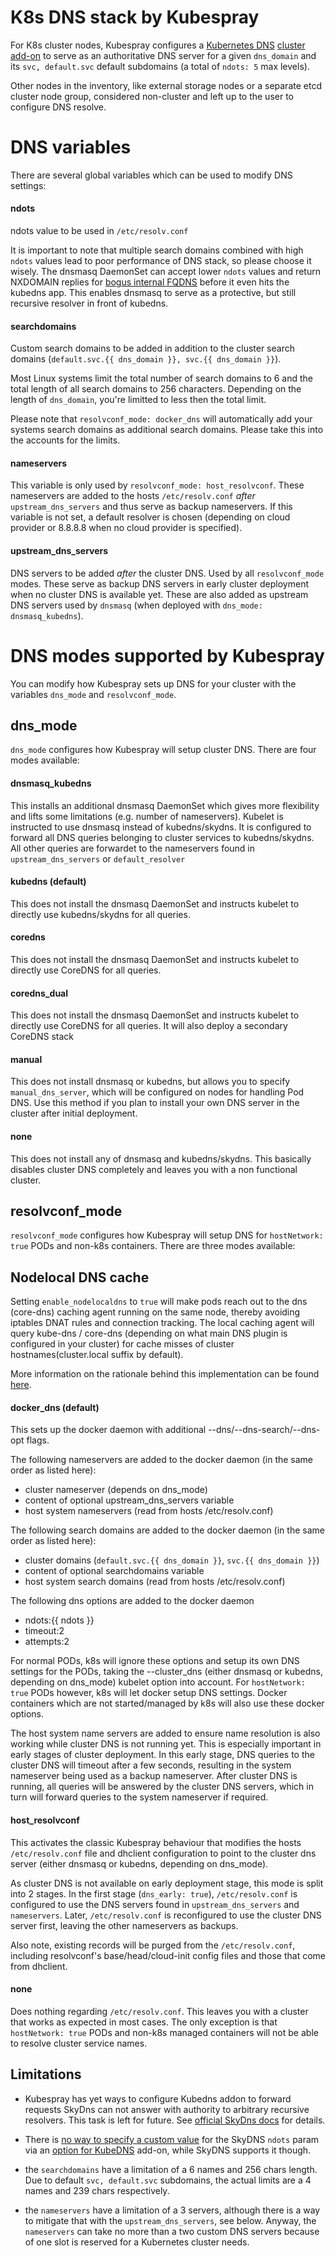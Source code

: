 K8s DNS stack by Kubespray
======================

For K8s cluster nodes, Kubespray configures a [Kubernetes DNS](http://kubernetes.io/docs/admin/dns/)
[cluster add-on](http://releases.k8s.io/master/cluster/addons/README.md)
to serve as an authoritative DNS server for a given ``dns_domain`` and its
``svc, default.svc`` default subdomains (a total of ``ndots: 5`` max levels).

Other nodes in the inventory, like external storage nodes or a separate etcd cluster
node group, considered non-cluster and left up to the user to configure DNS resolve.


DNS variables
=============

There are several global variables which can be used to modify DNS settings:

#### ndots
ndots value to be used in ``/etc/resolv.conf``

It is important to note that multiple search domains combined with high ``ndots``
values lead to poor performance of DNS stack, so please choose it wisely.
The dnsmasq DaemonSet can accept lower ``ndots`` values and return NXDOMAIN
replies for [bogus internal FQDNS](https://github.com/kubernetes/kubernetes/issues/19634#issuecomment-253948954)
before it even hits the kubedns app. This enables dnsmasq to serve as a
protective, but still recursive resolver in front of kubedns.

#### searchdomains
Custom search domains to be added in addition to the cluster search domains (``default.svc.{{ dns_domain }}, svc.{{ dns_domain }}``).

Most Linux systems limit the total number of search domains to 6 and the total length of all search domains
to 256 characters. Depending on the length of ``dns_domain``, you're limitted to less then the total limit.

Please note that ``resolvconf_mode: docker_dns`` will automatically add your systems search domains as
additional search domains. Please take this into the accounts for the limits.

#### nameservers
This variable is only used by ``resolvconf_mode: host_resolvconf``. These nameservers are added to the hosts
``/etc/resolv.conf`` *after* ``upstream_dns_servers`` and thus serve as backup nameservers. If this variable
is not set, a default resolver is chosen (depending on cloud provider or 8.8.8.8 when no cloud provider is specified).

#### upstream_dns_servers
DNS servers to be added *after* the cluster DNS. Used by all ``resolvconf_mode`` modes. These serve as backup
DNS servers in early cluster deployment when no cluster DNS is available yet. These are also added as upstream
DNS servers used by ``dnsmasq`` (when deployed with ``dns_mode: dnsmasq_kubedns``).

DNS modes supported by Kubespray
============================

You can modify how Kubespray sets up DNS for your cluster with the variables ``dns_mode`` and ``resolvconf_mode``.

## dns_mode
``dns_mode`` configures how Kubespray will setup cluster DNS. There are four modes available:

#### dnsmasq_kubedns
This installs an additional dnsmasq DaemonSet which gives more flexibility and lifts some
limitations (e.g. number of nameservers). Kubelet is instructed to use dnsmasq instead of kubedns/skydns.
It is configured to forward all DNS queries belonging to cluster services to kubedns/skydns. All
other queries are forwardet to the nameservers found in ``upstream_dns_servers`` or ``default_resolver``

#### kubedns (default)
This does not install the dnsmasq DaemonSet and instructs kubelet to directly use kubedns/skydns for
all queries.

#### coredns
This does not install the dnsmasq DaemonSet and instructs kubelet to directly use CoreDNS for
all queries.

#### coredns_dual
This does not install the dnsmasq DaemonSet and instructs kubelet to directly use CoreDNS for
all queries. It will also deploy a secondary CoreDNS stack

#### manual
This does not install dnsmasq or kubedns, but allows you to specify
`manual_dns_server`, which will be configured on nodes for handling Pod DNS.
Use this method if you plan to install your own DNS server in the cluster after
initial deployment.

#### none
This does not install any of dnsmasq and kubedns/skydns. This basically disables cluster DNS completely and
leaves you with a non functional cluster.

## resolvconf_mode
``resolvconf_mode`` configures how Kubespray will setup DNS for ``hostNetwork: true`` PODs and non-k8s containers.
There are three modes available:

## Nodelocal DNS cache
Setting ``enable_nodelocaldns`` to ``true`` will make pods reach out to the dns (core-dns) caching agent running on the same node, thereby avoiding iptables DNAT rules and connection tracking. The local caching agent will query kube-dns / core-dns (depending on what main DNS plugin is configured in your cluster) for cache misses of cluster hostnames(cluster.local suffix by default).

More information on the rationale behind this implementation can be found [here](https://github.com/kubernetes/enhancements/blob/master/keps/sig-network/0030-nodelocal-dns-cache.md).

#### docker_dns (default)
This sets up the docker daemon with additional --dns/--dns-search/--dns-opt flags.

The following nameservers are added to the docker daemon (in the same order as listed here):
* cluster nameserver (depends on dns_mode)
* content of optional upstream_dns_servers variable
* host system nameservers (read from hosts /etc/resolv.conf)

The following search domains are added to the docker daemon (in the same order as listed here):
* cluster domains (``default.svc.{{ dns_domain }}``, ``svc.{{ dns_domain }}``)
* content of optional searchdomains variable
* host system search domains (read from hosts /etc/resolv.conf)

The following dns options are added to the docker daemon
* ndots:{{ ndots }}
* timeout:2
* attempts:2

For normal PODs, k8s will ignore these options and setup its own DNS settings for the PODs, taking
the --cluster_dns (either dnsmasq or kubedns, depending on dns_mode) kubelet option into account.
For ``hostNetwork: true`` PODs however, k8s will let docker setup DNS settings. Docker containers which
are not started/managed by k8s will also use these docker options.

The host system name servers are added to ensure name resolution is also working while cluster DNS is not
running yet. This is especially important in early stages of cluster deployment. In this early stage,
DNS queries to the cluster DNS will timeout after a few seconds, resulting in the system nameserver being
used as a backup nameserver. After cluster DNS is running, all queries will be answered by the cluster DNS
servers, which in turn will forward queries to the system nameserver if required.

#### host_resolvconf
This activates the classic Kubespray behaviour that modifies the hosts ``/etc/resolv.conf`` file and dhclient
configuration to point to the cluster dns server (either dnsmasq or kubedns, depending on dns_mode).

As cluster DNS is not available on early deployment stage, this mode is split into 2 stages. In the first
stage (``dns_early: true``), ``/etc/resolv.conf`` is configured to use the DNS servers found in ``upstream_dns_servers``
and ``nameservers``. Later, ``/etc/resolv.conf`` is reconfigured to use the cluster DNS server first, leaving
the other nameservers as backups.

Also note, existing records will be purged from the `/etc/resolv.conf`,
including resolvconf's base/head/cloud-init config files and those that come from dhclient.

#### none
Does nothing regarding ``/etc/resolv.conf``. This leaves you with a cluster that works as expected in most cases.
The only exception is that ``hostNetwork: true`` PODs and non-k8s managed containers will not be able to resolve
cluster service names.


Limitations
-----------

* Kubespray has yet ways to configure Kubedns addon to forward requests SkyDns can
  not answer with authority to arbitrary recursive resolvers. This task is left
  for future. See [official SkyDns docs](https://github.com/skynetservices/skydns)
  for details.

* There is
  [no way to specify a custom value](https://github.com/kubernetes/kubernetes/issues/33554)
  for the SkyDNS ``ndots`` param via an
  [option for KubeDNS](https://github.com/kubernetes/kubernetes/blob/master/cmd/kube-dns/app/options/options.go)
  add-on, while SkyDNS supports it though.

* the ``searchdomains`` have a limitation of a 6 names and 256 chars
  length. Due to default ``svc, default.svc`` subdomains, the actual
  limits are a 4 names and 239 chars respectively.

* the ``nameservers`` have a limitation of a 3 servers, although there
  is a way to mitigate that with the ``upstream_dns_servers``,
  see below. Anyway, the ``nameservers`` can take no more than a two
  custom DNS servers because of one slot is reserved for a Kubernetes
  cluster needs.
